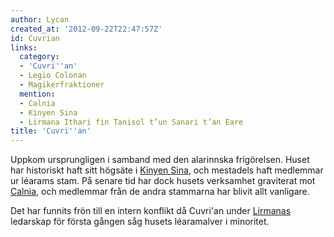 ```yaml
---
author: Lycan
created_at: '2012-09-22T22:47:57Z'
id: Cuvrian
links:
  category:
  - 'Cuvri''an'
  - Legio Colonan
  - Magikerfraktioner
  mention:
  - Calnia
  - Kinyen Sina
  - Lirmana Ithari fin Tanisol t’un Sanari t’an Eare
title: 'Cuvri''an'
---
```


Uppkom ursprungligen i samband med den alarinnska frigörelsen. Huset har historiskt haft sitt
högsäte i [Kinyen Sina], och mestadels haft medlemmar ur léarams stam. På senare tid har dock husets
verksamhet graviterat mot [Calnia], och medlemmar från de andra stammarna har blivit allt vanligare.

Det har funnits frön till en intern konflikt då Cuvri'an under [Lirmanas] ledarskap för första
gången såg husets léaramalver i minoritet.

  [Kinyen Sina]: Kinyen_Sina
  [Calnia]: Calnia
  [Lirmanas]: Lirmana_Ithari_fin_Tanisol_tun_Sanari_tan_Eare